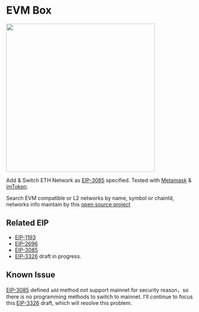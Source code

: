 # EVM Box

<img src="https://user-images.githubusercontent.com/10740043/115120259-2f003c00-9fdf-11eb-9cc2-0f9991aa4873.png" width="400" />

Add & Switch ETH Network as [EIP-3085](https://eips.ethereum.org/EIPS/eip-3085) specified. Tested with [Metamask](https://metamask.io/) & [imToken](https://token.im/download?index=0).

Search EVM compatible or L2 networks by name, symbol or chainId, networks info maintain by this [open source project](https://github.com/ethereum-lists/chains)

## Related EIP

- [EIP-1193](https://eips.ethereum.org/EIPS/eip-1193)
- [EIP-2696](https://eips.ethereum.org/EIPS/eip-2696)
- [EIP-3085](https://eips.ethereum.org/EIPS/eip-3085)
- [EIP-3326](https://ethereum-magicians.org/t/eip-3326-wallet-switchethereumchain/5471) draft in progress.

## Known Issue

[EIP-3085](https://eips.ethereum.org/EIPS/eip-3085) defined `add` method not support mainnet for security reason，so there is no programming methods to switch to mainnet. I'll continue to focus this [EIP-3326](https://ethereum-magicians.org/t/eip-3326-wallet-switchethereumchain/5471) draft, which will resolve this problem.
